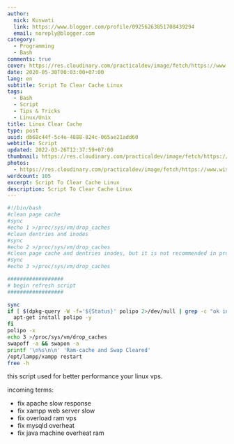 ```yaml
---
author:
  nick: Kuswati
  link: https://www.blogger.com/profile/09256263851708439294
  email: noreply@blogger.com
category:
  - Programming
  - Bash
comments: true
cover: https://res.cloudinary.com/practicaldev/image/fetch/https://www.wissenschaft.com.ng/wp-content/uploads/2021/02/clear_ram_buffer_linux.jpg
date: 2020-05-30T00:03:00+07:00
lang: en
subtitle: Script To Clear Cache Linux
tags:
  - Bash
  - Script
  - Tips & Tricks
  - Linux/Unix
title: Linux Clear Cache
type: post
uuid: db68c44f-5c4e-4888-824c-065ae21add60
webtitle: Script
updated: 2022-03-26T12:37:59+07:00
thumbnail: https://res.cloudinary.com/practicaldev/image/fetch/https://www.wissenschaft.com.ng/wp-content/uploads/2021/02/clear_ram_buffer_linux.jpg
photos:
  - https://res.cloudinary.com/practicaldev/image/fetch/https://www.wissenschaft.com.ng/wp-content/uploads/2021/02/clear_ram_buffer_linux.jpg
wordcount: 105
excerpt: Script To Clear Cache Linux
description: Script To Clear Cache Linux
---
```


```bash
#!/bin/bash
#clean page cache
#sync
#echo 1 >/proc/sys/vm/drop_caches
#clean dentries and inodes
#sync
#echo 2 >/proc/sys/vm/drop_caches
#clean page cache and dentries inodes, but it is not recommended in production instead use "echo 1"
#sync
#echo 3 >/proc/sys/vm/drop_caches

##################
# begin refresh script
##################

sync
if [ $(dpkg-query -W -f='${Status}' polipo 2>/dev/null | grep -c "ok installed") -eq 0 ]; then
  apt-get install polipo -y
fi
polipo -x
echo 3 >/proc/sys/vm/drop_caches
swapoff -a && swapon -a
printf '\n%s\n\n' 'Ram-cache and Swap Cleared'
/opt/lampp/xampp restart
free -h
```


this script used for better performance your linux vps.

incoming terms:
* fix apache slow response
* fix xampp web server slow
* fix overload ram vps
* fix mysqld overheat
* fix java machine overheat ram
